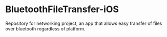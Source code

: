 # BluetoothFileTransfer-iOS
Repository for networking project, an app that allows easy transfer of files over bluetooth regardless of platform.
